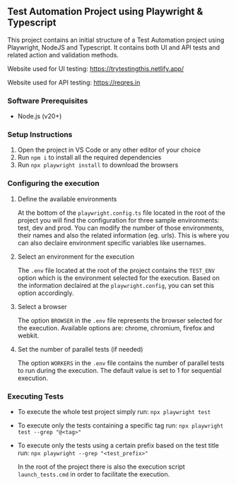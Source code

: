## Test Automation Project using Playwright & Typescript

This project contains an initial structure of a Test Automation project using Playwright, NodeJS and Typescript. It contains both UI and API tests and related action and validation methods.

Website used for UI testing: https://trytestingthis.netlify.app/

Website used for API testing: https://reqres.in

### Software Prerequisites

* Node.js (v20+)

### Setup Instructions

1. Open the project in VS Code or any other editor of your choice
2. Run `npm i` to install all the required dependencies
3. Run `npx playwright install` to download the browsers

### Configuring the execution

1.  Define the available environments 

    At the bottom of the `playwright.config.ts` file located in the root of the project you will find the configuration for three sample environments: test, dev and prod. You can modify the number of those environments, their names and also the related information (eg. urls). This is where you can also declaire environment specific variables like usernames.

2. Select an environment for the execution

    The `.env` file located at the root of the project contains the `TEST_ENV` option which is the environment selected for the execution. Based on the information declaired at the `playwright.config`, you can set this option accordingly.

3. Select a browser

    The option `BROWSER` in the `.env` file represents the browser selected for the execution. Available options are: chrome, chromium, firefox and webkit.

4. Set the number of parallel tests (if needed)

    The option `WORKERS` in the `.env` file contains the number of parallel tests to run during the execution. The default value is set to 1 for sequential execution.

### Executing Tests

* To execute the whole test project simply run: `npx playwright test`
* To execute only the tests containing a specific tag run: `npx playwright test --grep "@<tag>"`
* To execute only the tests using a certain prefix based on the test title run: `npx playwright --grep "<test_prefix>"`

    In the root of the project there is also the execution script `launch_tests.cmd` in order to facilitate the execution.
